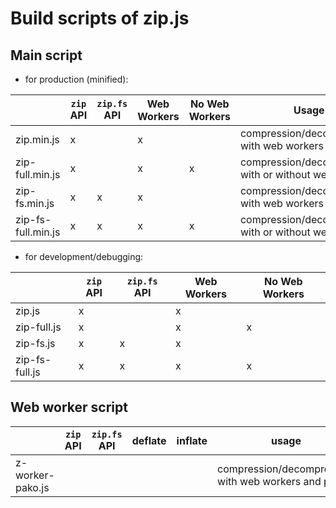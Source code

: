 # Build scripts of zip.js

## Main script
 
- for production (minified):

|                     | `zip` API | `zip.fs` API | Web Workers | No Web Workers | Usage                                                 |
|---------------------|-----------|--------------|-------------|----------------|-------------------------------------------------------|
| zip.min.js          |         x |              |           x |                | compression/decompression with web workers            |
| zip-full.min.js     |         x |              |           x |              x | compression/decompression with or without web workers |
| zip-fs.min.js       |         x |            x |           x |                | compression/decompression with web workers            |
| zip-fs-full.min.js  |         x |            x |           x |              x | compression/decompression with or without web workers |

- for development/debugging:

|                     | `zip` API | `zip.fs` API | Web Workers | No Web Workers | 
|---------------------|-----------|--------------|-------------|----------------|
| zip.js              |         x |              |           x |                |
| zip-full.js         |         x |              |           x |              x |
| zip-fs.js           |         x |            x |           x |                |
| zip-fs-full.js      |         x |            x |           x |              x |

## Web worker script

|                     | `zip` API | `zip.fs` API | deflate | inflate | usage                                               |
|---------------------|-----------|--------------|---------|---------|-----------------------------------------------------|
| z-worker-pako.js    |           |              |         |         | compression/decompression with web workers and pako |